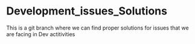 # Development_issues_Solutions
This is a git branch where we can find proper solutions for issues that we are facing in Dev actitivities
